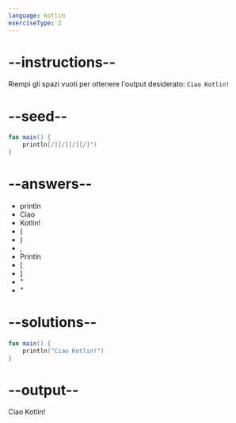 ```yaml
---
language: kotlin
exerciseType: 2
---
```


# --instructions--

Riempi gli spazi vuoti per ottenere l'output desiderato: `Ciao Kotlin!`

# --seed--

```kotlin
fun main() {
    println[/][/][/][/]")
}
```

# --answers--

- println
- Ciao
-  Kotlin!
- (
- )
- ,
- Println
- [
- ]
- "
- "

# --solutions--

```kotlin
fun main() {
    println("Ciao Kotlin!")
}
```

# --output--

Ciao Kotlin!
